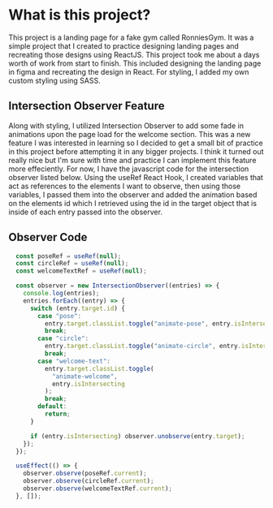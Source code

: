 # What is this project?
This project is a landing page for a fake gym called RonniesGym. It was a simple project that I created to practice designing landing pages and recreating those designs using ReactJS. This project took me about a days worth of work from start to finish. This included designing the landing page in figma and recreating the design in React. For styling, I added my own custom styling using SASS.

## Intersection Observer Feature
Along with styling, I utilized Intersection Observer to add some fade in animations upon the page load for the welcome section. This was a new feature I was interested in learning so I decided to get a small bit of practice in this project before attempting it in any bigger projects. I think it turned out really nice but I'm sure with time and practice I can implement this feature more effeciently. For now, I have the javascript code for the intersection observer listed below. Using the useRef React Hook, I created variables that act as references to the elements I want to observe, then using those variables, I passed them into the observer and added the animation based on the elements id which I retrieved using the id in the target object that is inside of each entry passed into the observer.

## Observer Code
```javascript
  const poseRef = useRef(null);
  const circleRef = useRef(null);
  const welcomeTextRef = useRef(null);

  const observer = new IntersectionObserver((entries) => {
    console.log(entries);
    entries.forEach((entry) => {
      switch (entry.target.id) {
        case "pose":
          entry.target.classList.toggle("animate-pose", entry.isIntersecting);
          break;
        case "circle":
          entry.target.classList.toggle("animate-circle", entry.isIntersecting);
          break;
        case "welcome-text":
          entry.target.classList.toggle(
            "animate-welcome",
            entry.isIntersecting
          );
          break;
        default:
          return;
      }

      if (entry.isIntersecting) observer.unobserve(entry.target);
    });
  });

  useEffect(() => {
    observer.observe(poseRef.current);
    observer.observe(circleRef.current);
    observer.observe(welcomeTextRef.current);
  }, []);
```
